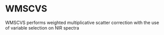# WMSCVS
WMSCVS performs weighted multiplicative scatter correction with the use of variable selection on NIR spectra
